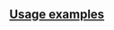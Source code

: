## [Usage examples](https://github.com/erxson/byte-serializer/blob/main/src/test/java/xd/ericsson/serializer/SerializerTest.java)
